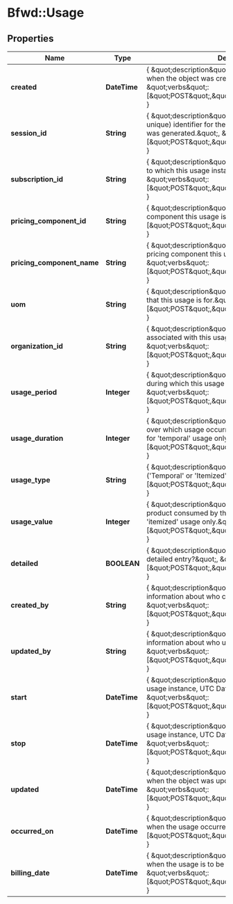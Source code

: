 # Bfwd::Usage

## Properties
Name | Type | Description | Notes
------------ | ------------- | ------------- | -------------
**created** | **DateTime** | { \&quot;description\&quot; : \&quot;The UTC DateTime when the object was created.\&quot;, \&quot;verbs\&quot;:[\&quot;POST\&quot;,\&quot;PUT\&quot;,\&quot;GET\&quot;] } | [optional] 
**session_id** | **String** | { \&quot;description\&quot; : \&quot;A (not guaranteed unique) identifier for the session from which this usage was generated.\&quot;, \&quot;verbs\&quot;:[\&quot;POST\&quot;,\&quot;PUT\&quot;,\&quot;GET\&quot;] } | 
**subscription_id** | **String** | { \&quot;description\&quot; : \&quot;ID of the subscription to which this usage instance pertains.\&quot;, \&quot;verbs\&quot;:[\&quot;POST\&quot;,\&quot;PUT\&quot;,\&quot;GET\&quot;] } | 
**pricing_component_id** | **String** | { \&quot;description\&quot; : \&quot;The ID of the pricing component this usage is for.\&quot;, \&quot;verbs\&quot;:[\&quot;POST\&quot;,\&quot;PUT\&quot;,\&quot;GET\&quot;] } | 
**pricing_component_name** | **String** | { \&quot;description\&quot; : \&quot;The name of the pricing component this usage is for.\&quot;, \&quot;verbs\&quot;:[\&quot;POST\&quot;,\&quot;PUT\&quot;,\&quot;GET\&quot;] } | 
**uom** | **String** | { \&quot;description\&quot; : \&quot;The unit-of-measure that this usage is for.\&quot;, \&quot;verbs\&quot;:[\&quot;POST\&quot;,\&quot;PUT\&quot;,\&quot;GET\&quot;] } | 
**organization_id** | **String** | { \&quot;description\&quot; : \&quot;The organization associated with this usage instance.\&quot;, \&quot;verbs\&quot;:[\&quot;POST\&quot;,\&quot;PUT\&quot;,\&quot;GET\&quot;] } | 
**usage_period** | **Integer** | { \&quot;description\&quot; : \&quot;The usage period during which this usage occurred.\&quot;, \&quot;verbs\&quot;:[\&quot;POST\&quot;,\&quot;PUT\&quot;,\&quot;GET\&quot;] } | [optional] 
**usage_duration** | **Integer** | { \&quot;description\&quot; : \&quot;The amount of time over which usage occurred (in milliseconds?). Relevant for &#39;temporal&#39; usage only.\&quot;, \&quot;verbs\&quot;:[\&quot;POST\&quot;,\&quot;PUT\&quot;,\&quot;GET\&quot;] } | [optional] 
**usage_type** | **String** | { \&quot;description\&quot; : \&quot;The type of usage (&#39;Temporal&#39; or &#39;Itemized&#39;).\&quot;, \&quot;verbs\&quot;:[\&quot;POST\&quot;,\&quot;PUT\&quot;,\&quot;GET\&quot;] } | 
**usage_value** | **Integer** | { \&quot;description\&quot; : \&quot;The quantity of product consumed by this usage. Relevant for &#39;itemized&#39; usage only.\&quot;, \&quot;verbs\&quot;:[\&quot;POST\&quot;,\&quot;PUT\&quot;,\&quot;GET\&quot;] } | [optional] 
**detailed** | **BOOLEAN** | { \&quot;description\&quot; : \&quot;Is this usage a detailed entry?\&quot;, \&quot;verbs\&quot;:[\&quot;POST\&quot;,\&quot;PUT\&quot;,\&quot;GET\&quot;] } | [optional] [default to false]
**created_by** | **String** | { \&quot;description\&quot; : \&quot;Some identifying information about who created this object.\&quot;, \&quot;verbs\&quot;:[\&quot;POST\&quot;,\&quot;PUT\&quot;,\&quot;GET\&quot;] } | [optional] 
**updated_by** | **String** | { \&quot;description\&quot; : \&quot;Some identifying information about who updated this object.\&quot;, \&quot;verbs\&quot;:[\&quot;POST\&quot;,\&quot;PUT\&quot;,\&quot;GET\&quot;] } | [optional] 
**start** | **DateTime** | { \&quot;description\&quot; : \&quot;The start date of this usage instance, UTC DateTime\&quot;, \&quot;verbs\&quot;:[\&quot;POST\&quot;,\&quot;PUT\&quot;,\&quot;GET\&quot;] } | 
**stop** | **DateTime** | { \&quot;description\&quot; : \&quot;The end date of this usage instance, UTC DateTime\&quot;, \&quot;verbs\&quot;:[\&quot;POST\&quot;,\&quot;PUT\&quot;,\&quot;GET\&quot;] } | [optional] 
**updated** | **DateTime** | { \&quot;description\&quot; : \&quot;The UTC DateTime when the object was updated.\&quot;, \&quot;verbs\&quot;:[\&quot;POST\&quot;,\&quot;PUT\&quot;,\&quot;GET\&quot;] } | [optional] 
**occurred_on** | **DateTime** | { \&quot;description\&quot; : \&quot;The UTC DateTime when the usage occurred.\&quot;, \&quot;verbs\&quot;:[\&quot;POST\&quot;,\&quot;PUT\&quot;,\&quot;GET\&quot;] } | [optional] 
**billing_date** | **DateTime** | { \&quot;description\&quot; : \&quot;The UTC DateTime when the usage is to be billed.\&quot;, \&quot;verbs\&quot;:[\&quot;POST\&quot;,\&quot;PUT\&quot;,\&quot;GET\&quot;] } | [optional] 


